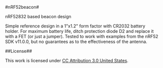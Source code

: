 #nRF52beacon#

nRF52832 based beacon design

Simple reference design in a 1"x1.2" form factor with CR2032 battery holder.  For maximum battery life, ditch protection 
diode D2 and replace it with a FET (or just a jumper).  Tested to work with examples from the nRF52 SDK v11.0.0, but no
guarantees as to the effectiveness of the antenna.  

##License##

This work is licensed under [CC Attribution 3.0 United States](https://creativecommons.org/licenses/by/3.0/us/).
